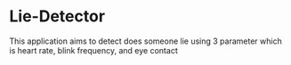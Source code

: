 # Lie-Detector
This application aims to detect does someone lie using 3 parameter which is heart rate, blink frequency, and eye contact
